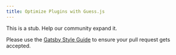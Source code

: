 ```yaml
---
title: Optimize Plugins with Guess.js
---
```


This is a stub. Help our community expand it.

Please use the [Gatsby Style Guide](/docs/gatsby-style-guide/) to ensure your
pull request gets accepted.
